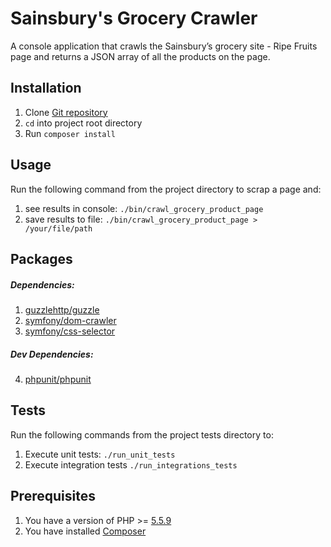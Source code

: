 # Sainsbury's Grocery Crawler
A console application that crawls the Sainsbury’s grocery site - Ripe Fruits page and returns a JSON array of all the products on the page.

## Installation

1. Clone [Git repository](https://github.com/ttarnowski/sainsburys-scraper)
2. `cd` into project root directory
3. Run `composer install`

## Usage

Run the following command from the project directory to scrap a page and:

1. see results in console: `./bin/crawl_grocery_product_page`
2. save results to file: `./bin/crawl_grocery_product_page > /your/file/path`

## Packages

##### Dependencies:
1. [guzzlehttp/guzzle](https://packagist.org/packages/guzzlehttp/guzzle)
2. [symfony/dom-crawler](https://packagist.org/packages/symfony/dom-crawler)
3. [symfony/css-selector](https://packagist.org/packages/symfony/css-selector)

##### Dev Dependencies:
4. [phpunit/phpunit](https://packagist.org/packages/phpunit/phpunit)

## Tests

Run the following commands from the project tests directory to:

1. Execute unit tests: `./run_unit_tests`
2. Execute integration tests `./run_integrations_tests`

## Prerequisites

1. You have a version of PHP >= [5.5.9](http://php.net/releases/5_5_9.php)
2. You have installed [Composer](https://getcomposer.org/)